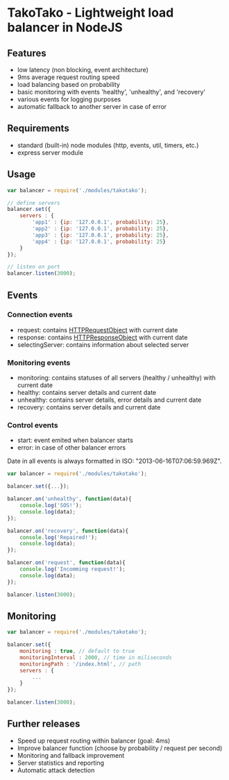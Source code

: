 # TakoTako - Lightweight load balancer in NodeJS #

## Features ##
- low latency (non blocking, event architecture)
- 9ms average request routing speed
- load balancing based on probability
- basic monitoring with events 'healthy', 'unhealthy', and 'recovery'
- various events for logging purposes
- automatic fallback to another server in case of error

## Requirements ##
- standard (built-in) node modules (http, events, util, timers, etc.)
- express server module

## Usage ##
```js
var balancer = require('./modules/takotako');

// define servers
balancer.set({
    servers : {
        'app1' : {ip: '127.0.0.1', probability: 25},
        'app2' : {ip: '127.0.0.1', probability: 25},
        'app3' : {ip: '127.0.0.1', probability: 25},
        'app4' : {ip: '127.0.0.1', probability: 25}
    }
});

// listen on port
balancer.listen(3000);
```

## Events ##

### Connection events ###
- request: contains [HTTPRequestObject](http://expressjs.com/api.html#request) with current date
- response: contains [HTTPResponseObject](http://expressjs.com/api.html#response) with current date
- selectingServer: contains information about selected server

### Monitoring events ###
- monitoring: contains statuses of all servers (healthy / unhealthy) with current date
- healthy: contains server details and current date
- unhealthy: contains server details, error details and current date
- recovery: contains server details and current date

### Control events ###
- start: event emited when balancer starts
- error: in case of other balancer errors

Date in all events is always formatted in ISO: "2013-06-16T07:06:59.969Z".

```js
var balancer = require('./modules/takotako');

balancer.set({...});

balancer.on('unhealthy', function(data){
    console.log('SOS!');
    console.log(data);
});

balancer.on('recovery', function(data){
    console.log('Repaired!');
    console.log(data);
});

balancer.on('request', function(data){
    console.log('Incomming request!');
    console.log(data);
});

balancer.listen(3000);
```

## Monitoring ##
```js
var balancer = require('./modules/takotako');

balancer.set({
    monitoring : true, // default to true
    monitoringInterval : 2000, // time in miliseconds
    monitoringPath : '/index.html', // path
    servers : {
        ...
    }
});

balancer.listen(3000);
```

## Further releases ##
- Speed up request routing within balancer (goal: 4ms)
- Improve balancer function (choose by probability / request per second)
- Monitoring and fallback improvement
- Server statistics and reporting
- Automatic attack detection